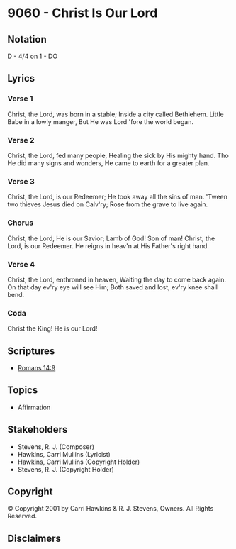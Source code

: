 # 9060 - Christ Is Our Lord

## Notation

D - 4/4 on 1 - DO

## Lyrics

### Verse 1

Christ, the Lord, was born in a stable; Inside a city called Bethlehem. Little Babe in a lowly manger, But He was Lord 'fore the world began.

### Verse 2

Christ, the Lord, fed many people, Healing the sick by His mighty hand. Tho He did many signs and wonders, He came to earth for a greater plan.

### Verse 3

Christ, the Lord, is our Redeemer; He took away all the sins of man. 'Tween two thieves Jesus died on Calv'ry; Rose from the grave to live again.

### Chorus

Christ, the Lord, He is our Savior; Lamb of God! Son of man! Christ, the Lord, is our Redeemer. He reigns in heav'n at His Father's right hand.

### Verse 4

Christ, the Lord, enthroned in heaven, Waiting the day to come back again. On that day ev'ry eye will see Him; Both saved and lost, ev'ry knee shall bend.

### Coda

Christ the King! He is our Lord!


## Scriptures

- [Romans 14:9](https://www.biblegateway.com/passage/?search=Romans%2014%3A9)

## Topics

- Affirmation

## Stakeholders

- Stevens, R. J. (Composer)
- Hawkins, Carri Mullins (Lyricist)
- Hawkins, Carri Mullins (Copyright Holder)
- Stevens, R. J. (Copyright Holder)

## Copyright

© Copyright 2001 by Carri Hawkins & R. J. Stevens, Owners. All Rights Reserved.


## Disclaimers


